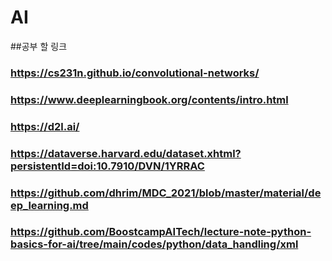 # AI
##공부 할 링크
### https://cs231n.github.io/convolutional-networks/
### https://www.deeplearningbook.org/contents/intro.html
### https://d2l.ai/
### https://dataverse.harvard.edu/dataset.xhtml?persistentId=doi:10.7910/DVN/1YRRAC
### https://github.com/dhrim/MDC_2021/blob/master/material/deep_learning.md
### https://github.com/BoostcampAITech/lecture-note-python-basics-for-ai/tree/main/codes/python/data_handling/xml
